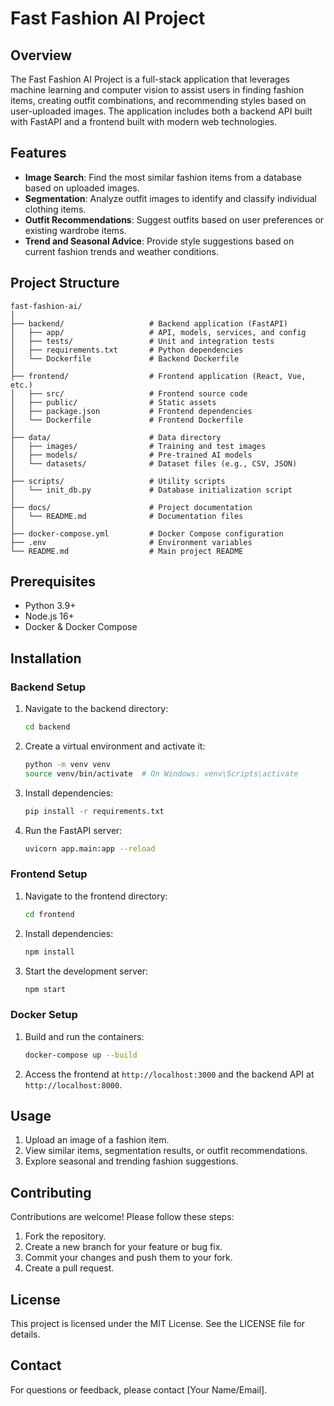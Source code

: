 # Fast Fashion AI Project

## Overview
The Fast Fashion AI Project is a full-stack application that leverages machine learning and computer vision to assist users in finding fashion items, creating outfit combinations, and recommending styles based on user-uploaded images. The application includes both a backend API built with FastAPI and a frontend built with modern web technologies.

## Features
- **Image Search**: Find the most similar fashion items from a database based on uploaded images.
- **Segmentation**: Analyze outfit images to identify and classify individual clothing items.
- **Outfit Recommendations**: Suggest outfits based on user preferences or existing wardrobe items.
- **Trend and Seasonal Advice**: Provide style suggestions based on current fashion trends and weather conditions.

## Project Structure
```
fast-fashion-ai/
│
├── backend/                   # Backend application (FastAPI)
│   ├── app/                   # API, models, services, and config
│   ├── tests/                 # Unit and integration tests
│   ├── requirements.txt       # Python dependencies
│   └── Dockerfile             # Backend Dockerfile
│
├── frontend/                  # Frontend application (React, Vue, etc.)
│   ├── src/                   # Frontend source code
│   ├── public/                # Static assets
│   ├── package.json           # Frontend dependencies
│   └── Dockerfile             # Frontend Dockerfile
│
├── data/                      # Data directory
│   ├── images/                # Training and test images
│   ├── models/                # Pre-trained AI models
│   └── datasets/              # Dataset files (e.g., CSV, JSON)
│
├── scripts/                   # Utility scripts
│   └── init_db.py             # Database initialization script
│
├── docs/                      # Project documentation
│   └── README.md              # Documentation files
│
├── docker-compose.yml         # Docker Compose configuration
├── .env                       # Environment variables
└── README.md                  # Main project README
```

## Prerequisites
- Python 3.9+
- Node.js 16+
- Docker & Docker Compose

## Installation

### Backend Setup
1. Navigate to the backend directory:
   ```bash
   cd backend
   ```
2. Create a virtual environment and activate it:
   ```bash
   python -m venv venv
   source venv/bin/activate  # On Windows: venv\Scripts\activate
   ```
3. Install dependencies:
   ```bash
   pip install -r requirements.txt
   ```
4. Run the FastAPI server:
   ```bash
   uvicorn app.main:app --reload
   ```

### Frontend Setup
1. Navigate to the frontend directory:
   ```bash
   cd frontend
   ```
2. Install dependencies:
   ```bash
   npm install
   ```
3. Start the development server:
   ```bash
   npm start
   ```

### Docker Setup
1. Build and run the containers:
   ```bash
   docker-compose up --build
   ```
2. Access the frontend at `http://localhost:3000` and the backend API at `http://localhost:8000`.

## Usage
1. Upload an image of a fashion item.
2. View similar items, segmentation results, or outfit recommendations.
3. Explore seasonal and trending fashion suggestions.

## Contributing
Contributions are welcome! Please follow these steps:
1. Fork the repository.
2. Create a new branch for your feature or bug fix.
3. Commit your changes and push them to your fork.
4. Create a pull request.

## License
This project is licensed under the MIT License. See the LICENSE file for details.

## Contact
For questions or feedback, please contact [Your Name/Email].

